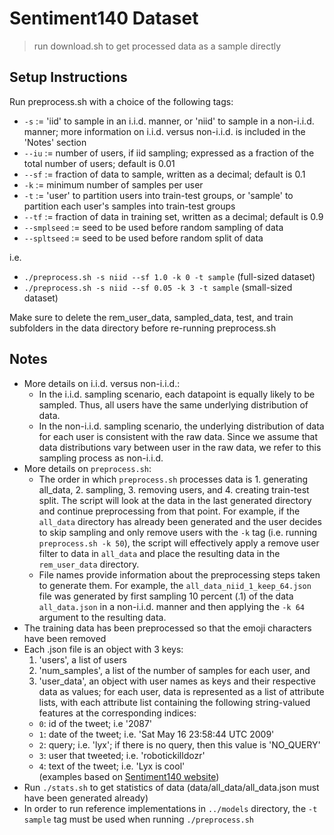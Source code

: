 # Sentiment140 Dataset

> run download.sh to get processed data as a sample directly

## Setup Instructions

Run preprocess.sh with a choice of the following tags:

- ```-s``` := 'iid' to sample in an i.i.d. manner, or 'niid' to sample in a non-i.i.d. manner; more information on i.i.d. versus non-i.i.d. is included in the 'Notes' section
- ```--iu``` := number of users, if iid sampling; expressed as a fraction of the total number of users; default is 0.01
- ```--sf``` := fraction of data to sample, written as a decimal; default is 0.1
- ```-k``` := minimum number of samples per user
- ```-t``` := 'user' to partition users into train-test groups, or 'sample' to partition each user's samples into train-test groups
- ```--tf``` := fraction of data in training set, written as a decimal; default is 0.9
- ```--smplseed``` := seed to be used before random sampling of data
- ```--spltseed``` :=  seed to be used before random split of data

i.e. 
- ```./preprocess.sh -s niid --sf 1.0 -k 0 -t sample``` (full-sized dataset)<br/>
- ```./preprocess.sh -s niid --sf 0.05 -k 3 -t sample``` (small-sized dataset)

Make sure to delete the rem_user_data, sampled_data, test, and train subfolders in the data directory before re-running preprocess.sh

## Notes
- More details on i.i.d. versus non-i.i.d.:
  - In the i.i.d. sampling scenario, each datapoint is equally likely to be sampled. Thus, all users have the same underlying distribution of data.
  - In the non-i.i.d. sampling scenario, the underlying distribution of data for each user is consistent with the raw data. Since we assume that data distributions vary between user in the raw data, we refer to this sampling process as non-i.i.d.
- More details on ```preprocess.sh```:
  - The order in which ```preprocess.sh``` processes data is 1. generating all_data, 2. sampling, 3. removing users, and 4. creating train-test split. The script will look at the data in the last generated directory and continue preprocessing from that point. For example, if the ```all_data``` directory has already been generated and the user decides to skip sampling and only remove users with the ```-k``` tag (i.e. running ```preprocess.sh -k 50```), the script will effectively apply a remove user filter to data in ```all_data``` and place the resulting data in the ```rem_user_data``` directory.
  - File names provide information about the preprocessing steps taken to generate them. For example, the ```all_data_niid_1_keep_64.json``` file was generated by first sampling 10 percent (.1) of the data ```all_data.json``` in a non-i.i.d. manner and then applying the ```-k 64``` argument to the resulting data.
- The training data has been preprocessed so that the emoji characters have been removed
- Each .json file is an object with 3 keys:
  1. 'users', a list of users
  2. 'num_samples', a list of the number of samples for each user, and 
  3. 'user_data', an object with user names as keys and their respective data as values; for each user, data is represented as a list of attribute lists, with each attribute list containing the following string-valued features at the corresponding indices:  
  + ```0```: id of the tweet; i.e '2087'  
  + ```1```: date of the tweet; i.e. 'Sat May 16 23:58:44 UTC 2009'  
  + ```2```: query; i.e. 'lyx'; if there is no query, then this value is 'NO_QUERY'  
  + ```3```: user that tweeted; i.e. 'robotickilldozr'  
  + ```4```: text of the tweet; i.e. 'Lyx is cool'  
    (examples based on [Sentiment140 website](http://help.sentiment140.com/for-students/))
- Run ```./stats.sh``` to get statistics of data (data/all_data/all_data.json must have been generated already)
- In order to run reference implementations in ```../models``` directory, the ```-t sample``` tag must be used when running ```./preprocess.sh```
